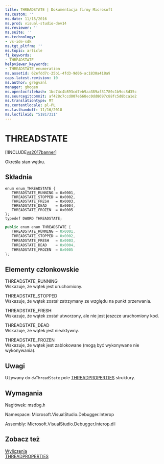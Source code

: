 ```yaml
---
title: THREADSTATE | Dokumentacja firmy Microsoft
ms.custom: ''
ms.date: 11/15/2016
ms.prod: visual-studio-dev14
ms.reviewer: ''
ms.suite: ''
ms.technology:
- vs-ide-sdk
ms.tgt_pltfrm: ''
ms.topic: article
f1_keywords:
- THREADSTATE
helpviewer_keywords:
- THREADSTATE enumeration
ms.assetid: 62efdd7c-25b1-4fd3-9d06-ac1830a418a9
caps.latest.revision: 10
ms.author: gregvanl
manager: ghogen
ms.openlocfilehash: 1bc74c4b893cd7eb9aa389af31780c1b9cc8d35c
ms.sourcegitcommit: af428c7ccd007e668ec0dd8697c88fc5d8bca1e2
ms.translationtype: MT
ms.contentlocale: pl-PL
ms.lasthandoff: 11/16/2018
ms.locfileid: "51817311"
---
```

# <a name="threadstate"></a>THREADSTATE
[!INCLUDE[vs2017banner](../../../includes/vs2017banner.md)]

Określa stan wątku.  
  
## <a name="syntax"></a>Składnia  
  
```cpp#  
enum enum_THREADSTATE {   
   THREADSTATE_RUNNING = 0x0001,  
   THREADSTATE_STOPPED = 0x0002,  
   THREADSTATE_FRESH   = 0x0003,  
   THREADSTATE_DEAD    = 0x0004,  
   THREADSTATE_FROZEN  = 0x0005  
};  
typedef DWORD THREADSTATE;  
```  
  
```csharp  
public enum enum_THREADSTATE {   
   THREADSTATE_RUNNING = 0x0001,  
   THREADSTATE_STOPPED = 0x0002,  
   THREADSTATE_FRESH   = 0x0003,  
   THREADSTATE_DEAD    = 0x0004,  
   THREADSTATE_FROZEN  = 0x0005  
};  
```  
  
## <a name="members"></a>Elementy członkowskie  
 THREADSTATE_RUNNING  
 Wskazuje, że wątek jest uruchomiony.  
  
 THREADSTATE_STOPPED  
 Wskazuje, że wątek został zatrzymany ze względu na punkt przerwania.  
  
 THREADSTATE_FRESH  
 Wskazuje, że wątek został utworzony, ale nie jest jeszcze uruchomiony kod.  
  
 THREADSTATE_DEAD  
 Wskazuje, że wątek jest nieaktywny.  
  
 THREADSTATE_FROZEN  
 Wskazuje, że wątek jest zablokowane (mogą być wykonywane nie wykonywania).  
  
## <a name="remarks"></a>Uwagi  
 Używany do `dwThreadState` pole [THREADPROPERTIES](../../../extensibility/debugger/reference/threadproperties.md) struktury.  
  
## <a name="requirements"></a>Wymagania  
 Nagłówek: msdbg.h  
  
 Namespace: Microsoft.VisualStudio.Debugger.Interop  
  
 Assembly: Microsoft.VisualStudio.Debugger.Interop.dll  
  
## <a name="see-also"></a>Zobacz też  
 [Wyliczenia](../../../extensibility/debugger/reference/enumerations-visual-studio-debugging.md)   
 [THREADPROPERTIES](../../../extensibility/debugger/reference/threadproperties.md)

